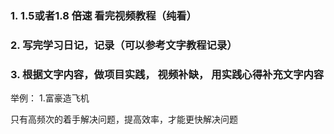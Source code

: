 ### 1. 1.5或者1.8 倍速 看完视频教程（纯看）

### 2. 写完学习日记，记录（可以参考文字教程记录）

### 3. 根据文字内容，做项目实践， 视频补缺， 用实践心得补充文字内容



举例： 
1.富豪造飞机 

只有高频次的着手解决问题，提高效率，才能更快解决问题